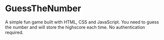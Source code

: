 # GuessTheNumber
A simple fun game built with HTML, CSS and JavaScript. You need to guess the number and will store the highscore each time. No authentication required.
